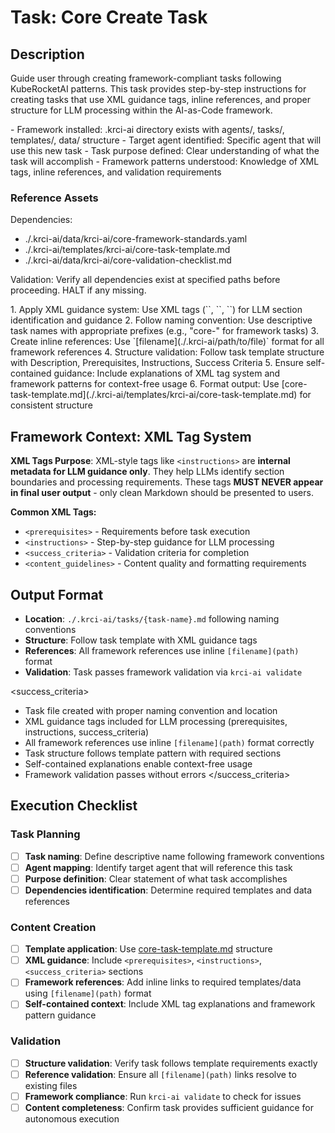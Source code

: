 # Task: Core Create Task

## Description

Guide user through creating framework-compliant tasks following KubeRocketAI patterns. This task provides step-by-step instructions for creating tasks that use XML guidance tags, inline references, and proper structure for LLM processing within the AI-as-Code framework.

<prerequisites>
- Framework installed: .krci-ai directory exists with agents/, tasks/, templates/, data/ structure
- Target agent identified: Specific agent that will use this new task
- Task purpose defined: Clear understanding of what the task will accomplish
- Framework patterns understood: Knowledge of XML tags, inline references, and validation requirements
</prerequisites>

### Reference Assets

Dependencies:

- ./.krci-ai/data/krci-ai/core-framework-standards.yaml
- ./.krci-ai/templates/krci-ai/core-task-template.md
- ./.krci-ai/data/krci-ai/core-validation-checklist.md

Validation: Verify all dependencies exist at specified paths before proceeding. HALT if any missing.

<instructions>
1. Apply XML guidance system: Use XML tags (`<prerequisites>`, `<instructions>`, `<success_criteria>`) for LLM section identification and guidance
2. Follow naming convention: Use descriptive task names with appropriate prefixes (e.g., "core-" for framework tasks)
3. Create inline references: Use `[filename](./.krci-ai/path/to/file)` format for all framework references
4. Structure validation: Follow task template structure with Description, Prerequisites, Instructions, Success Criteria
5. Ensure self-contained guidance: Include explanations of XML tag system and framework patterns for context-free usage
6. Format output: Use [core-task-template.md](./.krci-ai/templates/krci-ai/core-task-template.md) for consistent structure
</instructions>

## Framework Context: XML Tag System

**XML Tags Purpose**: XML-style tags like `<instructions>` are **internal metadata for LLM guidance only**. They help LLMs identify section boundaries and processing requirements. These tags **MUST NEVER appear in final user output** - only clean Markdown should be presented to users.

**Common XML Tags:**
- `<prerequisites>` - Requirements before task execution
- `<instructions>` - Step-by-step guidance for LLM processing
- `<success_criteria>` - Validation criteria for completion
- `<content_guidelines>` - Content quality and formatting requirements

## Output Format

- **Location**: `./.krci-ai/tasks/{task-name}.md` following naming conventions
- **Structure**: Follow task template with XML guidance tags
- **References**: All framework references use inline `[filename](path)` format
- **Validation**: Task passes framework validation via `krci-ai validate`

<success_criteria>
- Task file created with proper naming convention and location
- XML guidance tags included for LLM processing (prerequisites, instructions, success_criteria)
- All framework references use inline `[filename](path)` format correctly
- Task structure follows template pattern with required sections
- Self-contained explanations enable context-free usage
- Framework validation passes without errors
</success_criteria>

## Execution Checklist

### Task Planning

- [ ] **Task naming**: Define descriptive name following framework conventions
- [ ] **Agent mapping**: Identify target agent that will reference this task
- [ ] **Purpose definition**: Clear statement of what task accomplishes
- [ ] **Dependencies identification**: Determine required templates and data references

### Content Creation

- [ ] **Template application**: Use [core-task-template.md](./.krci-ai/templates/krci-ai/core-task-template.md) structure
- [ ] **XML guidance**: Include `<prerequisites>`, `<instructions>`, `<success_criteria>` sections
- [ ] **Framework references**: Add inline links to required templates/data using `[filename](path)` format
- [ ] **Self-contained context**: Include XML tag explanations and framework pattern guidance

### Validation

- [ ] **Structure validation**: Verify task follows template requirements exactly
- [ ] **Reference validation**: Ensure all `[filename](path)` links resolve to existing files
- [ ] **Framework compliance**: Run `krci-ai validate` to check for issues
- [ ] **Content completeness**: Confirm task provides sufficient guidance for autonomous execution
